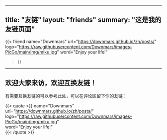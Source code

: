 
---
title: "友链"
layout: "friends"
summary: "这是我的友链页面"
---


{{< friend 
    name="Downmars" 
    url="https://downmars.github.io/zh/posts/" 
    logo="https://raw.githubusercontent.com/Downmars/images-PicGo/main/img/miku.jpg"
    word="Enjoy your life!" 
>}}

---
## 欢迎大家来访，欢迎互换友链！

有需要互换友链的可以参考此处，可以在评论区留下你的友链：  

{{< quote >}}
name="Downmars"  
url="https://downmars.github.io/zh/posts/"  
logo="https://raw.githubusercontent.com/Downmars/images-PicGo/main/img/miku.jpg"  
word="Enjoy your life!"  
{{< /quote >}}
